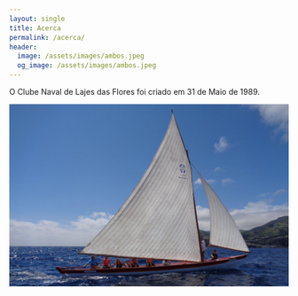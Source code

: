 ```yaml
---
layout: single
title: Acerca
permalink: /acerca/
header:
  image: /assets/images/ambos.jpeg
  og_image: /assets/images/ambos.jpeg
---
```


O Clube Naval de Lajes das Flores foi criado em 31 de Maio de 1989.

![O Formosa](/assets/images/formosa2.jpg)